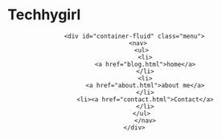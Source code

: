 <!DOCTYPE html>
<html lang="en">
<head>
  <meta charset="UTF-8">
  <meta http-equiv="X-UA-Compatible" content="IE=Edge">
  <meta name="viewport" content="width=device-width, initial-scale=1">

  <title>Home</title>
  
  <!-- HTML -->
  

  <!-- Custom Styles -->
  <link rel="stylesheet" href="style.css">
</head>

<body>
  <div id="header">
    <p> <h1>Techhygirl</h1></p>
    <header>
      
    <div id="container-fluid" class="menu">
      <nav>
        <ul>
          <li>
          <a href="blog.html">home</a>
          </li>
          <li>
          <a href="about.html">about me</a>
          </li>
          <li><a href="contact.html">Contact</a>
          </li>
        </ul>
          </nav>
    </div>
  </div>
  </header>
  <!-- Project -->
  <script src="main.js"></script>
</body>
</html>
